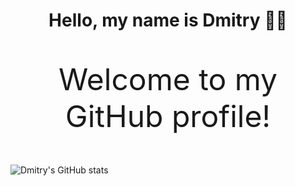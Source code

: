 <div align="center">
  <h1>Hello, my name is Dmitry 🙋‍♂️</h1>
  <p style="font-size: 48px;">Welcome to my GitHub profile!</p>
</div>

![Dmitry's GitHub stats](https://github-readme-stats.vercel.app/api?username=dimonoid1989&show_icons=true&theme=radical)

